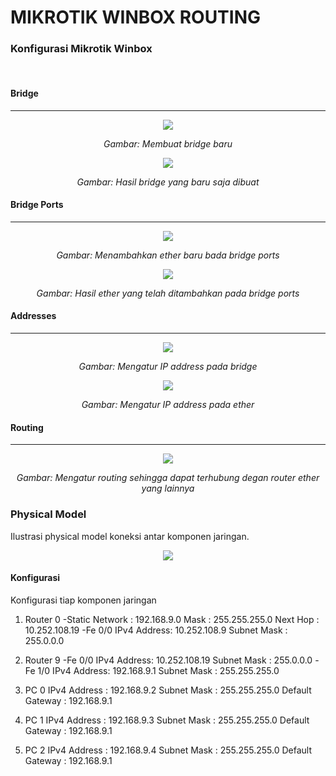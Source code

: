# MIKROTIK WINBOX ROUTING

### Konfigurasi Mikrotik Winbox
<br>

#### Bridge
---
<p align="center">
<img src="../assets/winbox-bridge-create.png">
</p>
<p align="center"><i>Gambar: Membuat bridge baru</i></p>
<p align="center">
<img src="../assets/winbox-bridge.png">
</p>
<p align="center"><i>Gambar: Hasil bridge yang baru saja dibuat</i></p>

#### Bridge Ports
---
<p align="center">
<img src="../assets/winbox-bridge-create.png">
</p>
<p align="center"><i>Gambar: Menambahkan ether baru bada bridge ports</i></p>
<p align="center">
<img src="../assets/winbox-bridge-ether.png">
</p>
<p align="center"><i>Gambar: Hasil ether yang telah ditambahkan pada bridge ports</i></p>

#### Addresses
---
<p align="center">
<img src="../assets/winbox-bridge-address.png">
</p>
<p align="center"><i>Gambar: Mengatur IP address pada bridge</i></p>
<p align="center">
<img src="../assets/winbox-bridge-ether.png">
</p>
<p align="center"><i>Gambar: Mengatur IP address pada ether</i></p>

#### Routing
---
<p align="center">
<img src="../assets/winbox-bridge-ether.png">
</p>
<p align="center"><i>Gambar: Mengatur routing sehingga dapat terhubung degan router ether yang lainnya</i></p>


### Physical Model
Ilustrasi physical model koneksi antar komponen jaringan.
<p align="center">
<img src="../assets/winbox-physical-routing.png">
</p>

#### Konfigurasi 
Konfigurasi tiap komponen jaringan

1. Router 0
-Static
Network     : 192.168.9.0
Mask        : 255.255.255.0
Next Hop    : 10.252.108.19
-Fe 0/0
IPv4 Address: 10.252.108.9
Subnet Mask : 255.0.0.0

2. Router 9
-Fe 0/0
IPv4 Address: 10.252.108.19
Subnet Mask : 255.0.0.0
-Fe 1/0
IPv4 Address: 192.168.9.1
Subnet Mask : 255.255.255.0

3. PC 0
IPv4 Address    : 192.168.9.2
Subnet Mask     : 255.255.255.0
Default Gateway : 192.168.9.1

4. PC 1
IPv4 Address    : 192.168.9.3
Subnet Mask     : 255.255.255.0
Default Gateway : 192.168.9.1

5. PC 2
IPv4 Address    : 192.168.9.4
Subnet Mask     : 255.255.255.0
Default Gateway : 192.168.9.1